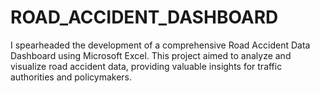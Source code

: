 # ROAD_ACCIDENT_DASHBOARD
I spearheaded the development of a comprehensive Road Accident Data Dashboard using Microsoft Excel. This project aimed to analyze and visualize road accident data, providing valuable insights for traffic authorities and policymakers.
